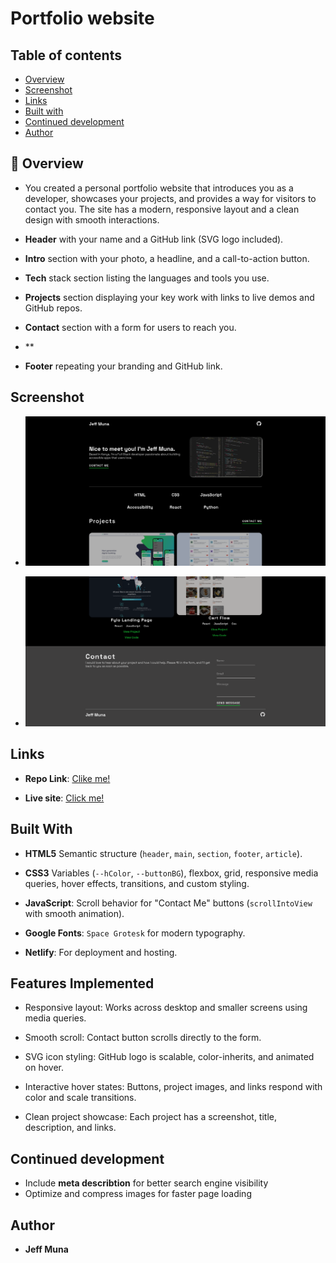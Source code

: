 # Portfolio website

## Table of contents

- [Overview](#overview)
- [Screenshot](#screenshot)
- [Links](#links)
- [Built with](#built-with)
- [Continued development](#continued-development)
- [Author](#author)


## 📌 Overview

- You created a personal portfolio website that introduces you as a developer, showcases your projects, and provides a way for visitors to contact you. The site has a modern, responsive layout and a clean design with smooth interactions.

- **Header** with your name and a GitHub link (SVG logo included).

- **Intro** section with your photo, a headline, and a call-to-action button.

- **Tech** stack section listing the languages and tools you use.

- **Projects** section displaying your key work with links to live demos and GitHub repos.

- **Contact** section with a form for users to reach you.
- **
- **Footer** repeating your branding and GitHub link.

## Screenshot

- ![](./assests/screenshot/1.png)

- ![](./assests/screenshot/2.png)


## Links
- **Repo Link**: [Clike me!](https://github.com/JeffM20501/Portfolio)

- **Live site**: [Click me!](https://jeffmunaportfolio.netlify.app/)

## Built With

- **HTML5**  Semantic structure (``header``, ``main``, `section`, `footer`, `article`).
 
- **CSS3**  Variables (`--hColor`, `--buttonBG`), flexbox, grid, responsive media queries, hover effects, transitions, and custom styling.
 
- **JavaScript**:  Scroll behavior for "Contact Me" buttons (`scrollIntoView` with smooth animation).
 
- **Google Fonts**: `Space Grotesk` for modern typography.

- **Netlify**: For deployment and hosting.

## Features Implemented

- Responsive layout:  Works across desktop and smaller screens using media queries.

- Smooth scroll:  Contact button scrolls directly to the form.

- SVG icon styling:  GitHub logo is scalable, color-inherits, and animated on hover.

- Interactive hover states:  Buttons, project images, and links respond with color and scale transitions.

- Clean project showcase: Each project has a screenshot, title, description, and links.


## Continued development
-  Include **meta describtion** for better search engine visibility
- Optimize and compress images for faster page loading


## Author

- **Jeff Muna**